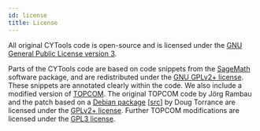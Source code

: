 ```yaml
---
id: license
title: License
---
```


All original CYTools code is open-source and is licensed under the [GNU General Public License version 3](https://www.gnu.org/licenses/gpl-3.0.txt).

Parts of the CYTools code are based on code snippets from the [SageMath](https://www.sagemath.org/) software package, and are redistributed under the [GNU GPLv2+ license](https://www.gnu.org/licenses/old-licenses/gpl-2.0.txt). These snippets are annotated clearly within the code. We also include a modified version of [TOPCOM](http://www.rambau.wm.uni-bayreuth.de/TOPCOM/). The original TOPCOM code by Jörg Rambau and the patch based on a [Debian package](https://packages.debian.org/sid/topcom) [[src](https://sources.debian.org/src/topcom/0.17.8+ds-2/)] by Doug Torrance are licensed under the [GPLv2+ license](https://www.gnu.org/licenses/old-licenses/gpl-2.0.txt). Further TOPCOM modifications are licensed under the [GPL3 license](https://www.gnu.org/licenses/gpl-3.0.txt).
